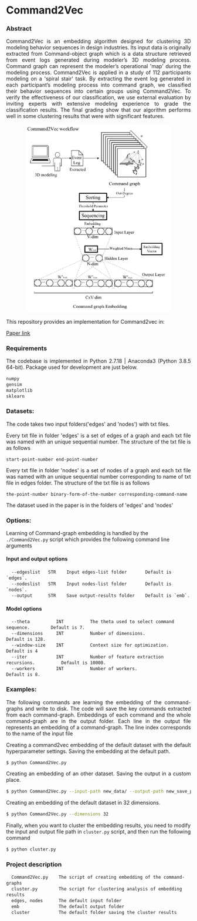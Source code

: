 Command2Vec
=========================


### Abstract

<p align="justify">Command2Vec is an embedding algorithm designed for clustering 3D modeling behavior sequences in design industries. Its input data is originally extracted from Command-object graph which is a data structure retrieved from event logs generated during modeler’s 3D modeling process. Command graph can represent the modeler’s operational 'map' during the modeling process. Command2Vec is applied in a study of 112 participants modeling on a 'spiral stair' task. By extracting the event log generated in each participant’s modeling process into command graph, we classified their behavior sequences into certain groups using Command2Vec. To verify the effectiveness of our classification, we use external evaluation by inviting experts with extensive modeling experience to grade the classification results. The final grading show that our algorithm performs well in some clustering results that were with significant features.</p>

<div align=center><img src="./workflow.png" width="400"/></div>

<p align="justify">This repository provides an implementation for Command2vec in:</p>

[Paper link](https://www.researchgate.net/publication/354763236_Command2Vec_Feature_Learning_of_3D_Modeling_Behavior_Sequence-A_Case_Study_on_Spiral-stair)


### Requirements

<p align="justify">The codebase is implemented in Python 2.7.18 | Anaconda3 (Python 3.8.5 64-bit). Package used for development are just below.</p>

```
numpy             
gensim           
matplotlib        
sklearn
```

### Datasets:
<p align="justify">The code takes two input folders('edges' and 'nodes') with txt files. </p>

<p align="justify">Every txt file in folder 'edges' is a set of edges of a graph and each txt file was named with an unique sequential number. The structure of the txt file is as follows</p>

```
start-point-number end-point-number
```

<p align="justify">Every txt file in folder 'nodes' is a set of nodes of a graph and each txt file was named with an unique sequential number corresponding to name of txt file in edges folder. The structure of the txt file is as follows</p>

```
the-point-number binary-form-of-the-number corresponding-command-name
```

<p align="justify">The dataset used in the paper is in the folders of 'edges' and 'nodes'</p>

### Options:

Learning of Command-graph embedding is handled by the `./Command2Vec.py` script which provides the following command line arguments

#### Input and output options

```
  --edgeslist   STR    Input edges-list folder       Default is `edges`.
  --nodeslist   STR    Input nodes-list folder       Default is `nodes`.
  --output      STR    Save output-results folder    Default is `emb`.
```

#### Model options

```
  --theta          INT          The theta used to select command sequence.        Default is 7.
  --dimensions     INT          Number of dimensions.                             Default is 128.
  --window-size    INT          Context size for optimization.                    Default is 4
  --iter           INT          Number of feature extraction recursions.          Default is 10000.
  --workers        INT          Number of workers.                                Default is 8.
```

### Examples:
<p align="justify">The following commands are learning the embedding of the command-graphs and write to disk. The code will save the key commands extracted from each command-graph. Embeddings of each command and the whole command-graph are in the output folder. Each line in the output file represents an embedding of a command-graph. The line index corresponds to the name of the input file</p>

<p align="justify">Creating a command2vec embedding of the default dataset with the default hyperparameter settings. Saving the embedding at the default path.</p>

```sh
$ python Command2Vec.py
```

<p align="justify">Creating an embedding of an other dataset. Saving the output in a custom place.</p>

```sh
$ python Command2Vec.py --input-path new_data/ --output-path new_save_path/
```

<p align="justify">Creating an embedding of the default dataset in 32 dimensions.</p>

```sh
$ python Command2Vec.py --dimensions 32
```

Finally, when you want to cluster the embedding results, you need to modify the input and output file path in `cluster.py` script, and then run the following command

```sh
$ python cluster.py
```

### Project description

```
  Command2Vec.py    The script of creating embedding of the command-graphs
  cluster.py        The script for clustering analysis of embedding results
  edges, nodes      The default input folder
  emb               The default output folder
  cluster           The default folder saving the cluster results
```

